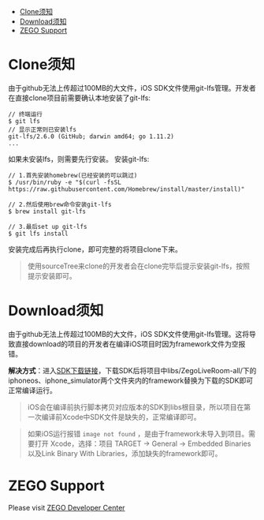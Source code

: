 - [Clone须知](#clone须知)
- [Download须知](#Download须知)
- [ZEGO Support](#zego-support)

# Clone须知
由于github无法上传超过100MB的大文件，iOS SDK文件使用git-lfs管理。开发者在直接clone项目前需要确认本地安装了git-lfs:
```objc
// 终端运行
$ git lfs
// 显示正常则已安装lfs
git-lfs/2.6.0 (GitHub; darwin amd64; go 1.11.2)
...
```
如果未安装lfs，则需要先行安装。
安装git-lfs:
```objc
// 1.首先安装homebrew(已经安装的可以跳过)
$ /usr/bin/ruby -e "$(curl -fsSL https://raw.githubusercontent.com/Homebrew/install/master/install)"

// 2.然后使用brew命令安装git-lfs
$ brew install git-lfs

// 3.最后set up git-lfs
$ git lfs install
```
安装完成后再执行clone，即可完整的将项目clone下来。

> 使用sourceTree来clone的开发者会在clone完毕后提示安装git-lfs，按照提示安装即可。


# Download须知
由于github无法上传超过100MB的大文件，iOS SDK文件使用git-lfs管理。这将导致直接download的项目的开发者在编译iOS项目时因为framework文件为空报错。

**解决方式**：进入[SDK下载链接](https://storage.zego.im/downloads/ZegoLiveRoom-MediaPlayer-iOS.zip)，下载SDK后将项目中libs/ZegoLiveRoom-all/下的iphoneos、iphone_simulator两个文件夹内的framework替换为下载的SDK即可正常编译运行。

> iOS会在编译前执行脚本拷贝对应版本的SDK到libs根目录，所以项目在第一次编译前Xcode中SDK文件是缺失的，正常编译即可。

> 如果iOS运行报错 `image not found` ，是由于framework未导入到项目。需要打开 Xcode，选择：项目 TARGET -> General -> Embedded Binaries以及Link Binary With Libraries，添加缺失的framework即可。

# ZEGO Support
Please visit [ZEGO Developer Center](https://www.zego.im/html/document/#Application_Scenes/Video_Live)
